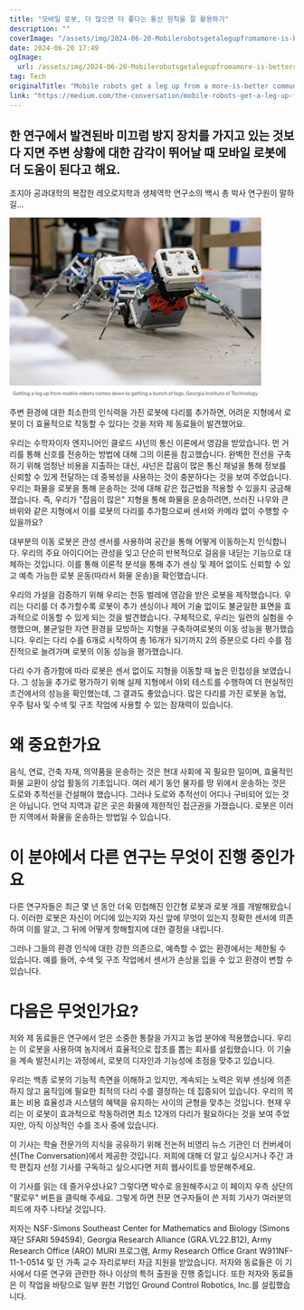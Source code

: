 ```yaml
---
title: "모바일 로봇, 더 많으면 더 좋다는 통신 원칙을 잘 활용하기"
description: ""
coverImage: "/assets/img/2024-06-20-Mobilerobotsgetalegupfromamore-is-bettercommunicationsprinciple_0.png"
date: 2024-06-20 17:49
ogImage: 
  url: /assets/img/2024-06-20-Mobilerobotsgetalegupfromamore-is-bettercommunicationsprinciple_0.png
tag: Tech
originalTitle: "Mobile robots get a leg up from a more-is-better communications principle"
link: "https://medium.com/the-conversation/mobile-robots-get-a-leg-up-from-a-more-is-better-communications-principle-544204976445"
---
```



## 한 연구에서 발견된바 미끄럼 방지 장치를 가지고 있는 것보다 지면 주변 상황에 대한 감각이 뛰어날 때 모바일 로봇에 더 도움이 된다고 해요.

조지아 공과대학의 복잡한 레오로지학과 생체역학 연구소의 백시 총 박사 연구원이 말하길...

![image](/assets/img/2024-06-20-Mobilerobotsgetalegupfromamore-is-bettercommunicationsprinciple_0.png)

주변 환경에 대한 최소한의 인식력을 가진 로봇에 다리를 추가하면, 어려운 지형에서 로봇이 더 효율적으로 작동할 수 있다는 것을 저와 제 동료들이 발견했어요.

<div class="content-ad"></div>

우리는 수학자이자 엔지니어인 클로드 샤넌의 통신 이론에서 영감을 받았습니다. 먼 거리를 통해 신호를 전송하는 방법에 대해 그의 이론을 참고했습니다. 완벽한 전선을 구축하기 위해 엄청난 비용을 지출하는 대신, 샤넌은 잡음이 많은 통신 채널을 통해 정보를 신뢰할 수 있게 전달하는 데 중복성을 사용하는 것이 충분하다는 것을 보여 주었습니다. 우리는 화물을 로봇을 통해 운송하는 것에 대해 같은 접근법을 적용할 수 있을지 궁금해졌습니다. 즉, 우리가 "잡음이 많은" 지형을 통해 화물을 운송하려면, 쓰러진 나무와 큰 바위와 같은 지형에서 이를 로봇의 다리를 추가함으로써 센서와 카메라 없이 수행할 수 있을까요?

대부분의 이동 로봇은 관성 센서를 사용하여 공간을 통해 어떻게 이동하는지 인식합니다. 우리의 주요 아이디어는 관성을 잊고 단순히 반복적으로 걸음을 내딛는 기능으로 대체하는 것입니다. 이를 통해 이론적 분석을 통해 추가 센싱 및 제어 없이도 신뢰할 수 있고 예측 가능한 로봇 운동(따라서 화물 운송)을 확인했습니다.

우리의 가설을 검증하기 위해 우리는 천둥 벌레에 영감을 받은 로봇을 제작했습니다. 우리는 다리를 더 추가할수록 로봇이 추가 센싱이나 제어 기술 없이도 불균일한 표면을 효과적으로 이동할 수 있게 되는 것을 발견했습니다. 구체적으로, 우리는 일련의 실험을 수행했으며, 불균일한 자연 환경을 모방하는 지형을 구축하여로봇의 이동 성능을 평가했습니다. 우리는 다리 수를 6개로 시작하여 총 16개가 되기까지 2의 증분으로 다리 수를 점진적으로 늘려가며 로봇의 이동 성능을 평가했습니다.

다리 수가 증가함에 따라 로봇은 센서 없이도 지형을 이동할 때 높은 민첩성을 보였습니다. 그 성능을 추가로 평가하기 위해 실제 지형에서 야외 테스트를 수행하여 더 현실적인 조건에서의 성능을 확인했는데, 그 결과도 좋았습니다. 많은 다리를 가진 로봇을 농업, 우주 탐사 및 수색 및 구조 작업에 사용할 수 있는 잠재력이 있습니다.

<div class="content-ad"></div>

# 왜 중요한가요

음식, 연료, 건축 자재, 의약품을 운송하는 것은 현대 사회에 꼭 필요한 일이며, 효율적인 화물 교환이 상업 활동의 기초입니다. 여러 세기 동안 물자를 땅 위에서 운송하는 것은 도로와 추적선을 건설해야 했습니다. 그러나 도로와 추적선이 어디나 구비되어 있는 것은 아닙니다. 언덕 지역과 같은 곳은 화물에 제한적인 접근권을 가졌습니다. 로봇은 이러한 지역에서 화물을 운송하는 방법일 수 있습니다.

# 이 분야에서 다른 연구는 무엇이 진행 중인가요

다른 연구자들은 최근 몇 년 동안 더욱 민첩해진 인간형 로봇과 로봇 개를 개발해왔습니다. 이러한 로봇은 자신이 어디에 있는지와 자신 앞에 무엇이 있는지 정확한 센서에 의존하여 이를 알고, 그 뒤에 어떻게 항해할지에 대한 결정을 내립니다.

<div class="content-ad"></div>

그러나 그들의 환경 인식에 대한 강한 의존으로, 예측할 수 없는 환경에서는 제한될 수 있습니다. 예를 들어, 수색 및 구조 작업에서 센서가 손상을 입을 수 있고 환경이 변할 수 있습니다.

# 다음은 무엇인가요?

저와 제 동료들은 연구에서 얻은 소중한 통찰을 가지고 농업 분야에 적용했습니다. 우리는 이 로봇을 사용하여 농지에서 효율적으로 잡초를 뽑는 회사를 설립했습니다. 이 기술을 계속 발전시키는 과정에서, 로봇의 디자인과 기능성에 초점을 맞추고 있습니다.

우리는 백종 로봇의 기능적 측면을 이해하고 있지만, 계속되는 노력은 외부 센싱에 의존하지 않고 움직임에 필요한 최적의 다리 수를 결정하는 데 집중되어 있습니다. 우리의 목표는 비용 효율성과 시스템의 혜택을 유지하는 사이의 균형을 맞추는 것입니다. 현재 우리는 이 로봇이 효과적으로 작동하려면 최소 12개의 다리가 필요하다는 것을 보여 주었지만, 아직 이상적인 수를 조사 중에 있습니다.

<div class="content-ad"></div>

이 기사는 학술 전문가의 지식을 공유하기 위해 전논허 비영리 뉴스 기관인 더 컨버세이션(The Conversation)에서 제공한 것입니다. 저희에 대해 더 알고 싶으시거나 주간 과학 편집자 선정 기사를 구독하고 싶으시다면 저희 웹사이트를 방문해주세요.

이 기사를 읽는 데 즐거우셨나요? 그렇다면 박수로 응원해주시고 이 페이지 우측 상단의 "팔로우" 버튼을 클릭해 주세요. 그렇게 하면 전문 연구자들이 쓴 저희 기사가 여러분의 피드에 자주 나타날 것입니다.

저자는 NSF-Simons Southeast Center for Mathematics and Biology (Simons 재단 SFARI 594594), Georgia Research Alliance (GRA.VL22.B12), Army Research Office (ARO) MURI 프로그램, Army Research Office Grant W911NF-11-1-0514 및 던 가족 교수 자리로부터 자금 지원을 받았습니다. 저자와 동료들은 이 기사에서 다룬 연구와 관련한 하나 이상의 특허 출원을 진행 중입니다. 또한 저자와 동료들은 이 작업을 바탕으로 일부 원천 기업인 Ground Control Robotics, Inc.를 설립했습니다.